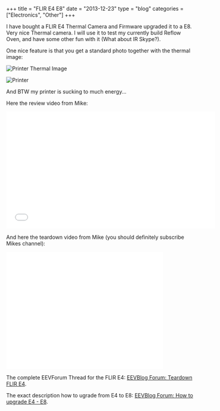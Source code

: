 +++
title = "FLIR E4 E8"
date  = "2013-12-23"
type = "blog"
categories = ["Electronics", "Other"]
+++

I have bought a FLIR E4 Thermal Camera and Firmware upgraded it to a E8. Very nice Thermal camera. I will use it to test my currently build Reflow Oven,
and have some other fun with it (What about IR Skype?).

One nice feature is that you get a standard photo together with the thermal image:

![Printer Thermal Image](files/2013/12/23/Printer_Thermal.jpg)

![Printer ](files/2013/12/23/Printer_Photo.jpg)

And BTW my printer is sucking to much energy...

<!--more-->

Here the review video from Mike:

<iframe width="560" height="315" src="//www.youtube.com/embed/C3YksbvYnKY" frameborder="0" allowfullscreen></iframe>

And here the teardown video from Mike (you should definitely subscribe Mikes channel):

<iframe width="420" height="315" src="//www.youtube.com/embed/NtqUE67BUDI" frameborder="0" allowfullscreen></iframe>

The complete EEVForum Thread for the FLIR E4:
[EEVBlog Forum: Teardown FLIR E4](http://www.eevblog.com/forum/testgear/flir-e4-thermal-imaging-camera-teardown).

The exact description how to ugrade from E4 to E8:
[EEVBlog Forum: How to upgrade E4 - E8](http://www.eevblog.com/forum/testgear/flir-e4-thermal-imaging-camera-teardown/msg321956/#msg321956).
